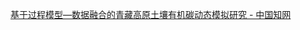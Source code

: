 
[基于过程模型—数据融合的青藏高原土壤有机碳动态模拟研究 - 中国知网](https://kns.cnki.net/kcms2/article/abstract?v=DMKM_QUxZ7DJ0ZoxkokhhprDLTJ3Mpdr2VZgyt7GEHwvOXFvKMMZQscMRsjleTrSB5uYNzs0TIXWhOhpsUVi2sJRNN0iM9sBUsQBgk9Kiu5tCph5Jf0LJ5apE-DGa6-GZrlRSjdUN7CFiJ6sJlwD3Iirpaywal8t9RehPI32MyDfCFH7u8xuPKAXp-ZRAm5_&uniplatform=NZKPT&language=CHS)